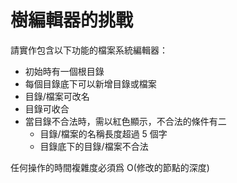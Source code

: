 # 樹編輯器的挑戰

請實作包含以下功能的檔案系統編輯器：

- 初始時有一個根目錄
- 每個目錄底下可以新增目錄或檔案
- 目錄/檔案可改名
- 目錄可收合
- 當目錄不合法時，需以紅色顯示，不合法的條件有二
  - 目錄/檔案的名稱長度超過 5 個字
  - 目錄底下的目錄/檔案不合法

任何操作的時間複雜度必須爲 O(修改的節點的深度)